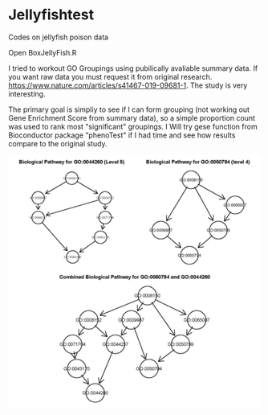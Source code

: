 # Jellyfishtest
Codes on jellyfish poison data

Open BoxJellyFish.R 

I tried to workout GO Groupings using pubilically avaliable summary data. If you want raw data you must request it from original research. https://www.nature.com/articles/s41467-019-09681-1. The study is very interesting. 

The primary goal is simpliy to see if I can form grouping (not working out Gene Enrichment Score from summary data), so a simple proportion count was used to rank most "significant" groupings. I Will try gese function from Bioconductor package "phenoTest" if I had time and see how results compare to the original study. 

![plot1](GOGroup1.jpg)
